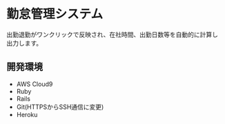 # 勤怠管理システム
出勤退勤がワンクリックで反映され、在社時間、出勤日数等を自動的に計算し出力します。

## 開発環境

* AWS Cloud9
* Ruby
* Rails
* Git(HTTPSからSSH通信に変更)
* Heroku
